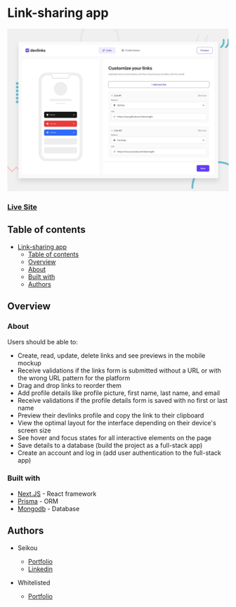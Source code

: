 # Link-sharing app

![](./public/preview.jpg)

### [Live Site](https://your-live-site-url.com)

## Table of contents

- [Link-sharing app](#link-sharing-app)
  - [Table of contents](#table-of-contents)
  - [Overview](#overview)
  - [About](#about)
  - [Built with](#built-with)
  - [Authors](#authors)


## Overview

### About

Users should be able to:

- Create, read, update, delete links and see previews in the mobile mockup
- Receive validations if the links form is submitted without a URL or with the wrong URL pattern for the platform
- Drag and drop links to reorder them
- Add profile details like profile picture, first name, last name, and email
- Receive validations if the profile details form is saved with no first or last name
- Preview their devlinks profile and copy the link to their clipboard
- View the optimal layout for the interface depending on their device's screen size
- See hover and focus states for all interactive elements on the page
- Save details to a database (build the project as a full-stack app)
- Create an account and log in (add user authentication to the full-stack app)


### Built with

- [Next.JS](https://nextjs.org/) - React framework
- [Prisma](https://www.prisma.io/) - ORM
- [Mongodb](https://www.mongodb.com/) - Database


## Authors
- Seikou
  - [Portfolio](https://portfolio-selly361.vercel.app/)
  - [Linkedin](https://www.linkedin.com/in/seikou-sillah-883912249/)

- Whitelisted
  - [Portfolio](https://ismonov.ru/en)


